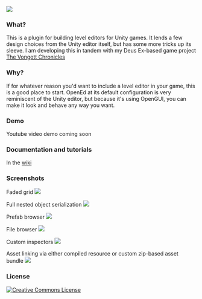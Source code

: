 ![](https://raw.githubusercontent.com/mrzapp/opened/master/Images/logo.png)

### What?
This is a plugin for building level editors for Unity games. It lends a few design choices from the Unity editor itself, but has some more tricks up its sleeve. I am developing this in tandem with my Deus Ex-based game project [The Vongott Chronicles](http://jeppezapp.com/vongott/)

### Why?
If for whatever reason you'd want to include a level editor in your game, this is a good place to start. OpenEd at its default configuration is very reminiscent of the Unity editor, but because it's using OpenGUI, you can make it look and behave any way you want.

### Demo
Youtube video demo coming soon

### Documentation and tutorials
In the [wiki](https://github.com/mrzapp/opened/wiki)

### Screenshots
Faded grid
![](https://raw.githubusercontent.com/mrzapp/opened/master/Images/home.jpg)

Full nested object serialization
![](https://raw.githubusercontent.com/mrzapp/opened/master/Images/map.jpg)

Prefab browser
![](https://raw.githubusercontent.com/mrzapp/opened/master/Images/prefabs.jpg)

File browser
![](https://raw.githubusercontent.com/mrzapp/opened/master/Images/open.jpg)

Custom inspectors
![](https://raw.githubusercontent.com/mrzapp/opened/master/Images/inspectors.jpg)

Asset linking via either compiled resource or custom zip-based asset bundle
![](https://raw.githubusercontent.com/mrzapp/opened/master/Images/inspectors.jpg)

### License
<a rel="license" href="http://creativecommons.org/licenses/by/4.0/"><img alt="Creative Commons License" style="border-width:0" src="http://i.creativecommons.org/l/by/4.0/88x31.png" /></a><br /><span xmlns:dct="http://purl.org/dc/terms/" property="dct:title">
